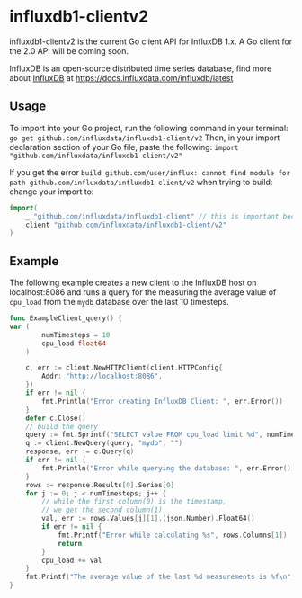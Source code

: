 # influxdb1-clientv2
influxdb1-clientv2 is the current Go client API for InfluxDB 1.x. A Go client for the 2.0 API will be coming soon.

InfluxDB is an open-source distributed time series database, find more about [InfluxDB](https://www.influxdata.com/time-series-platform/influxdb/) at https://docs.influxdata.com/influxdb/latest

## Usage
To import into your Go project, run the following command in your terminal:
`go get github.com/influxdata/influxdb1-client/v2`
Then, in your import declaration section of your Go file, paste the following:
`import "github.com/influxdata/influxdb1-client/v2"`

If you get the error `build github.com/user/influx: cannot find module for path github.com/influxdata/influxdb1-client/v2` when trying to build:
change your import to:
```go
import(
	_ "github.com/influxdata/influxdb1-client" // this is important because of the bug in go mod
	client "github.com/influxdata/influxdb1-client/v2"
)
```
## Example
The following example creates a new client to the InfluxDB host on localhost:8086 and runs a query for the measuring the average value of `cpu_load` from the `mydb` database over the last 10 timesteps. 
``` go
func ExampleClient_query() {
var (
		numTimesteps = 10
		cpu_load float64
	)

	c, err := client.NewHTTPClient(client.HTTPConfig{
		Addr: "http://localhost:8086",
	})
	if err != nil {
		fmt.Println("Error creating InfluxDB Client: ", err.Error())
	}
	defer c.Close()
	// build the query
	query := fmt.Sprintf("SELECT value FROM cpu_load limit %d", numTimesteps)
	q := client.NewQuery(query, "mydb", "")
	response, err := c.Query(q)
	if err != nil {
		fmt.Println("Error while querying the database: ", err.Error())
	}
	rows := response.Results[0].Series[0]
	for j := 0; j < numTimesteps; j++ {
		// while the first column(0) is the timestamp,
		// we get the second column(1)
		val, err := rows.Values[j][1].(json.Number).Float64()
		if err != nil {
			fmt.Printf("Error while calculating %s", rows.Columns[1])
			return
		}
		cpu_load += val
	}
	fmt.Printf("The average value of the last %d measurements is %f\n", numTimesteps, cpu_load/float64(numTimesteps))
}
```

